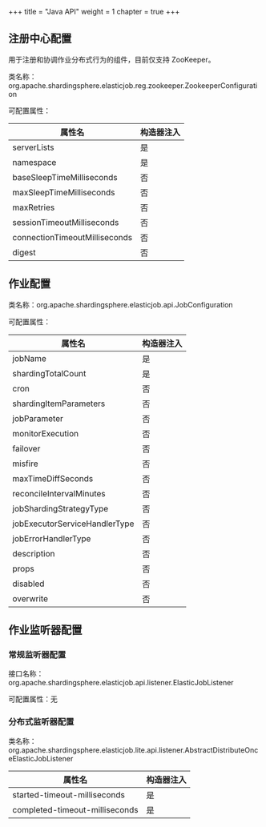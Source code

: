 +++
title = "Java API"
weight = 1
chapter = true
+++

## 注册中心配置

用于注册和协调作业分布式行为的组件，目前仅支持 ZooKeeper。

类名称：org.apache.shardingsphere.elasticjob.reg.zookeeper.ZookeeperConfiguration

可配置属性：

| 属性名                         | 构造器注入 |
| ----------------------------- |:--------- |
| serverLists                   | 是        |
| namespace                     | 是        |
| baseSleepTimeMilliseconds     | 否        |
| maxSleepTimeMilliseconds      | 否        |
| maxRetries                    | 否        |
| sessionTimeoutMilliseconds    | 否        |
| connectionTimeoutMilliseconds | 否        |
| digest                        | 否        |

## 作业配置

类名称：org.apache.shardingsphere.elasticjob.api.JobConfiguration

可配置属性：

| 属性名                         | 构造器注入 |
| ----------------------------- |:--------- |
| jobName                       | 是        |
| shardingTotalCount            | 是        |
| cron                          | 否        |
| shardingItemParameters        | 否        |
| jobParameter                  | 否        |
| monitorExecution              | 否        |
| failover                      | 否        |
| misfire                       | 否        |
| maxTimeDiffSeconds            | 否        |
| reconcileIntervalMinutes      | 否        |
| jobShardingStrategyType       | 否        |
| jobExecutorServiceHandlerType | 否        |
| jobErrorHandlerType           | 否        |
| description                   | 否        |
| props                         | 否        |
| disabled                      | 否        |
| overwrite                     | 否        |

## 作业监听器配置

### 常规监听器配置

接口名称：org.apache.shardingsphere.elasticjob.api.listener.ElasticJobListener

可配置属性：无

### 分布式监听器配置

类名称：org.apache.shardingsphere.elasticjob.lite.api.listener.AbstractDistributeOnceElasticJobListener

| 属性名                          | 构造器注入 |
| ------------------------------ |:--------- |
| started-timeout-milliseconds   | 是        |
| completed-timeout-milliseconds | 是        |
